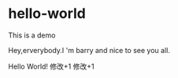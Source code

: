 # hello-world
This is a demo

Hey,erverybody.I 'm barry and nice to see you all.


Hello World!
修改+1
修改+1
